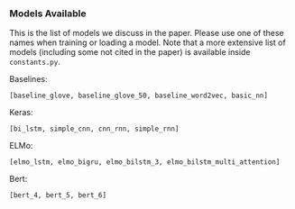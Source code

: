 ### Models Available
This is the list of models we discuss in the paper. Please use one of these names when training or loading a model. Note that a more extensive list of models (including some not cited in the paper) is available inside `constants.py`.

Baselines:
```
[baseline_glove, baseline_glove_50, baseline_word2vec, basic_nn]
```

Keras:
```
[bi_lstm, simple_cnn, cnn_rnn, simple_rnn]
```

ELMo:
```
[elmo_lstm, elmo_bigru, elmo_bilstm_3, elmo_bilstm_multi_attention]
```

Bert:
```
[bert_4, bert_5, bert_6]
```